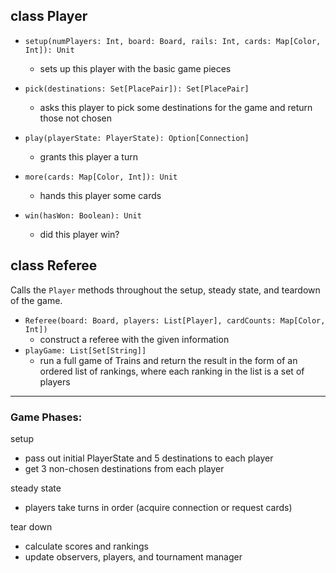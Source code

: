 
## class Player

- ```setup(numPlayers: Int, board: Board, rails: Int, cards: Map[Color, Int]): Unit```
  - sets up this player with the basic game pieces

- ```pick(destinations: Set[PlacePair]): Set[PlacePair]```
  - asks this player to pick some destinations for the game and return those not chosen

- ```play(playerState: PlayerState): Option[Connection]```
  - grants this player a turn

- ```more(cards: Map[Color, Int]): Unit```
  - hands this player some cards

- ```win(hasWon: Boolean): Unit```
  - did this player win?


## class Referee
Calls the ```Player``` methods throughout the setup, steady state, and teardown of the game.

- ```Referee(board: Board, players: List[Player], cardCounts: Map[Color, Int])```
  - construct a referee with the given information
- ```playGame: List[Set[String]]```
  - run a full game of Trains and return the result in the form of an ordered list of rankings, where each ranking in the list is a set of players

-----------------------------------------------------

### Game Phases:

setup
- pass out initial PlayerState and 5 destinations to each player
- get 3 non-chosen destinations from each player

steady state
- players take turns in order (acquire connection or request cards)    

tear down
- calculate scores and rankings
- update observers, players, and tournament manager